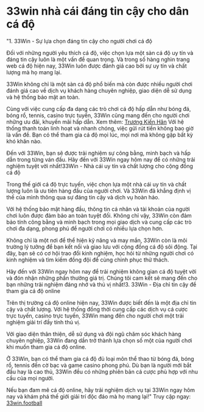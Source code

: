 # 33win nhà cái đáng tin cậy cho dân cá độ
"1. 33Win - Sự lựa chọn đáng tin cậy cho người chơi cá độ

Đối với những người yêu thích cá độ, việc chọn lựa một sàn cá độ uy tín và đáng tin cậy luôn là một vấn đề quan trọng. Và trong số hàng nghìn trang web cá độ hiện nay, 33Win luôn được đánh giá cao bởi sự uy tín và chất lượng mà họ mang lại.

33Win không chỉ là một sàn cá độ phổ biến mà còn được nhiều người chơi đánh giá cao về dịch vụ khách hàng chuyên nghiệp, giao diện dễ sử dụng và hệ thống bảo mật an toàn.

Cùng với việc cung cấp đa dạng các trò chơi cá độ hấp dẫn như bóng đá, bóng rổ, tennis, casino trực tuyến, 33Win cũng mang đến cho người chơi những ưu đãi, khuyến mãi hấp dẫn.
Xem thêm: [Trương Kiến Hân](https://33win.football/tac-gia-33win-truong-kien-han/)
Với hệ thống thanh toán linh hoạt và nhanh chóng, việc gửi rút tiền không bao giờ là vấn đề. Bạn có thể tham gia cá độ mọi lúc, mọi nơi mà không gặp bất kỳ khó khăn nào.

Đến với 33Win, bạn sẽ được trải nghiệm sự công bằng, minh bạch và hấp dẫn trong từng ván đấu. Hãy đến với 33Win ngay hôm nay để có những trải nghiệm tuyệt vời nhất!33Win - Nhà cái uy tín và chất lượng cho cộng đồng cá độ

Trong thế giới cá độ trực tuyến, việc chọn lựa một nhà cái uy tín và chất lượng luôn là ưu tiên hàng đầu của người chơi. Và 33Win đã khẳng định vị thế của mình thông qua sự đáng tin cậy và dịch vụ hoàn hảo.

Với hệ thống bảo mật hàng đầu, thông tin cá nhân và tài khoản của người chơi luôn được đảm bảo an toàn tuyệt đối. Không chỉ vậy, 33Win còn đảm bảo tính công bằng và minh bạch trong mọi giao dịch và cung cấp các trò chơi đa dạng, phong phú để người chơi có nhiều lựa chọn hơn.

Không chỉ là một nơi để thể hiện kỹ năng và may mắn, 33Win còn là môi trường lý tưởng để bạn kết nối và giao lưu với cộng đồng cá độ sôi động. Tại đây, bạn sẽ có cơ hội trao đổi kinh nghiệm, học hỏi từ những người chơi có kinh nghiệm và tìm kiếm đồng đội để cùng chinh phục thử thách.

Hãy đến với 33Win ngay hôm nay để trải nghiệm không gian cá độ tuyệt vời và đón nhận những phần thưởng giá trị. Chúng tôi cam kết sẽ mang đến cho bạn những trải nghiệm đáng nhớ và thú vị nhất!3. 33Win - Địa chỉ tin cậy để tham gia cá độ online

Trên thị trường cá độ online hiện nay, 33Win được biết đến là một địa chỉ tin cậy và chất lượng. Với hệ thống đồng thời cung cấp các dịch vụ cá cược trực tuyến, casino trực tuyến, 33Win mang đến cho người chơi một trải nghiệm giải trí đầy tính thú vị.

Với giao diện thân thiện, dễ sử dụng và đội ngũ chăm sóc khách hàng chuyên nghiệp, 33Win đang dần trở thành lựa chọn số một của người chơi khi muốn tham gia cá độ online.

Ở 33Win, bạn có thể tham gia cá độ đủ loại môn thể thao từ bóng đá, bóng rổ, tennis đến cờ bạc và game casino phong phú. Dù bạn là người mới bắt đầu hay là cao thủ, 33Win đều có những phiên bản cá cược phù hợp với nhu cầu của mọi người.

Nếu bạn đam mê cá độ online, hãy trải nghiệm dịch vụ tại 33Win ngay hôm nay và khám phá thế giới giải trí độc đáo mà họ mang lại!"
Truy cập ngay: [33win.football](https://33win.football/)